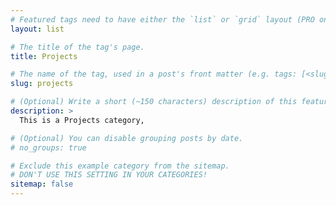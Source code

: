 ```yaml
---
# Featured tags need to have either the `list` or `grid` layout (PRO only).
layout: list

# The title of the tag's page.
title: Projects

# The name of the tag, used in a post's front matter (e.g. tags: [<slug>]).
slug: projects

# (Optional) Write a short (~150 characters) description of this featured tag.
description: >
  This is a Projects category,

# (Optional) You can disable grouping posts by date.
# no_groups: true

# Exclude this example category from the sitemap.
# DON'T USE THIS SETTING IN YOUR CATEGORIES!
sitemap: false
---
```

